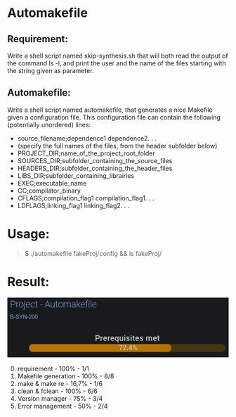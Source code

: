 # Automakefile

## Requirement:

Write a shell script named skip-synthesis.sh that will both read the output of the command ls -l, and print
the user and the name of the files starting with the string given as parameter.

## Automakefile:

Write a shell script named automakefile, that generates a nice Makefile given a configuration file.
This configuration file can contain the following (potentially unordered) lines:

- source_filename;dependence1 dependence2. . .
- (specify the full names of the files, from the header subfolder below)
-  PROJECT_DIR;name_of_the_project_root_folder
- SOURCES_DIR;subfolder_containing_the_source_files
- HEADERS_DIR;subfolder_containing_the_header_files
- LIBS_DIR;subfolder_containing_librairies
- EXEC;executable_name
- CC;compilator_binary
- CFLAGS;compilation_flag1 compilation_flag1. . .
- LDFLAGS;linking_flag1 linking_flag2. . .

# Usage:

> $ ./automakefile fakeProj/config && ls fakeProj/

# Result:

![Total percentage:](Source/Result.png)

0.  requirement - 100% - 1/1
1.  Makefile generation - 100% - 8/8
2.  make & make re - 16,7% - 1/6
3.  clean & fclean - 100% - 6/6
4.  Version manager - 75% - 3/4
5.  Error management - 50% - 2/4